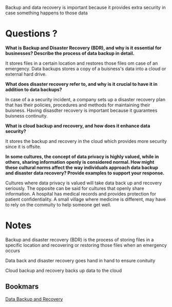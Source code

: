 Backup and data recovery is important because it provides extra security in case something happens to those data

# Questions ?

**What is Backup and Disaster Recovery (BDR), and why is it essential for businesses?
Describe the process of data backup in detail.**

It stores files in a certain location and restores those files om case of an emergency. Data backups stores a copy of a buisness's data into a cloud or external hard drive. 

**What does disaster recovery refer to, and why is it crucial to have it in addition to data backups?**

In case of a a security incident, a company sets up a disaster recovery plan that has their policies, procedures and methods for maintaining their buisness. Having disasdter recovery is important because it guarantees buisness continuity.


**What is cloud backup and recovery, and how does it enhance data security?**

It stores the backup and recovery in the cloud which provides more security since it is offsite.


**In some cultures, the concept of data privacy is highly valued, while in others, sharing information openly is considered normal. How might these cultural norms affect the way individuals approach data backup and disaster data recovery? Provide examples to support your response.**

Cultures where data privacy is valued will take data back up and recovery seriously. The opposite can be said for cultures that openly share information. A hospital has medical records and provides protection for patient confidentiality. A small village where medicine is different, may have to rely on the commuity to help someone get well. 

# Notes

Backup and disaster recovery (BDR) is the process of storing files in a specific location and recovering or restoring those files when an emergency occurs

Data back and disaster recovery goes hand in hand to ensure conituity

Cloud backup and recovery backs up data to the cloud




## Bookmars
[Data Backup and Recovery](https://www.ninjaone.com/blog/what-is-backup-and-disaster-recovery-and-why-do-you-need-it/)